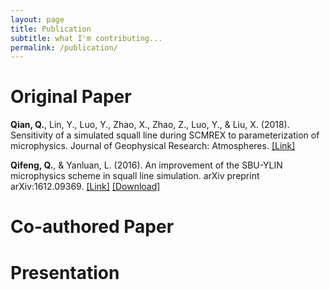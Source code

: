 ```yaml
---
layout: page
title: Publication
subtitle: what I'm contributing...
permalink: /publication/
---
```


# Original Paper

**Qian, Q.**, Lin, Y., Luo, Y., Zhao, X., Zhao, Z., Luo, Y., & Liu, X. (2018). Sensitivity of a simulated squall line during SCMREX to parameterization of microphysics. Journal of Geophysical Research: Atmospheres. <a href="https://agupubs.onlinelibrary.wiley.com/doi/10.1002/2017JD027734" target="_blank">[Link]</a>

**Qifeng, Q.**, & Yanluan, L. (2016). An improvement of the SBU-YLIN microphysics scheme in squall line simulation. arXiv preprint arXiv:1612.09369. <a href="https://arxiv.org/abs/1612.09369" target="_blank">[Link]</a> <a href="https://github.com/QQFRaphael/MyWorks/blob/master/1612.09369.pdf" target="_blank">[Download]</a>

# Co-authored Paper

# Presentation
